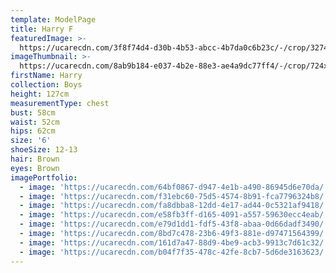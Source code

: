 ```yaml
---
template: ModelPage
title: Harry F
featuredImage: >-
  https://ucarecdn.com/3f8f74d4-d30b-4b53-abcc-4b7da0c6b23c/-/crop/3274x1626/0,0/-/preview/
imageThumbnail: >-
  https://ucarecdn.com/8ab9b184-e037-4b2e-88e3-ae4a9dc77ff4/-/crop/724x1024/662,249/-/preview/
firstName: Harry
collection: Boys
height: 127cm
measurementType: chest
bust: 58cm
waist: 52cm
hips: 62cm
size: '6'
shoeSize: 12-13
hair: Brown
eyes: Brown
imagePortfolio:
  - image: 'https://ucarecdn.com/64bf0867-d947-4e1b-a490-86945d6e70da/'
  - image: 'https://ucarecdn.com/f31ebc60-75d5-4574-8b91-fca7796324b8/'
  - image: 'https://ucarecdn.com/fa8dbba8-12dd-4e17-ad44-0c5321af9418/'
  - image: 'https://ucarecdn.com/e58fb3ff-d165-4091-a557-59630ecc4eab/'
  - image: 'https://ucarecdn.com/e79d1dd1-fdf5-43f8-abaa-0d66dadf3490/'
  - image: 'https://ucarecdn.com/8bd7c478-23b6-49f3-881e-d97471564399/'
  - image: 'https://ucarecdn.com/161d7a47-88d9-4be9-acb3-9913c7d61c32/'
  - image: 'https://ucarecdn.com/b04f7f35-478c-42fe-8cb7-5d6de3163623/'
---
```


